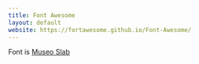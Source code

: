```yaml
---
title: Font Awesome
layout: default
website: https://fortawesome.github.io/Font-Awesome/
---
```


Font is [Museo Slab](http://www.exljbris.com/museoslab.html)
